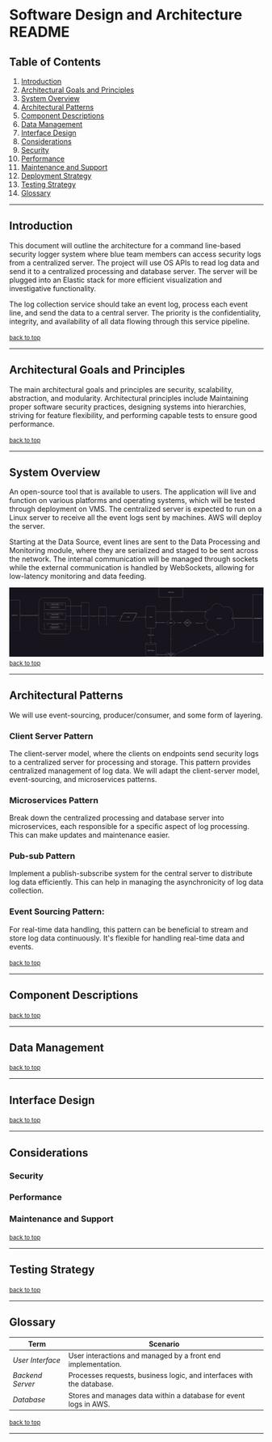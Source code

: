 # Software Design and Architecture README

## Table of Contents

1. [Introduction](#introduction)
2. [Architectural Goals and Principles](#architectural-goals-and-principles)
3. [System Overview](#system-overview)
4. [Architectural Patterns](#architectural-patterns)
5. [Component Descriptions](#component-descriptions)
6. [Data Management](#data-managament)
7. [Interface Design](#interface-design)
8. [Considerations](#considerations)
9. [Security](#security)
10. [Performance](#performance)
11. [Maintenance and Support](#maintenance-and-support)
13. [Deployment Strategy](#deployment-strategy)
14. [Testing Strategy](#testing-strategy)
15. [Glossary](#glossary)

---

## Introduction

This document will outline the architecture for a command line-based security logger system where blue team members can access security logs from a centralized server. The project will use OS APIs to read log data and send it to a centralized processing and database server. The server will be plugged into an Elastic stack for more efficient visualization and investigative functionality. 

The log collection service should take an event log, process each event line, and send the data to a central server. The priority is the confidentiality, integrity, and availability of all data flowing through this service pipeline.

<a href="#table-of-contents" style="font-size: smaller;">back to top</a>

---

## Architectural Goals and Principles

The main architectural goals and principles are security, scalability, abstraction, and modularity.
Architectural principles include Maintaining proper software security practices, designing systems into hierarchies, striving for feature flexibility, and performing capable tests to ensure good performance.


<a href="#table-of-contents" style="font-size: smaller;">back to top</a>

---

## System Overview

An open-source tool that is available to users. The application will live and function on various platforms and operating systems, which will be tested through deployment on VMS.
The centralized server is expected to run on a Linux server to receive all the event logs sent by machines. AWS will deploy the server.

Starting at the Data Source, event lines are sent to the Data Processing and Monitoring module, where they are serialized and staged to be sent across the network. The internal communication will be managed through sockets while the external communication is handled by WebSockets, allowing for low-latency monitoring and data feeding. 

![](log-collection-visual.png "Log Collection System")
<a href="#table-of-contents" style="font-size: smaller;">back to top</a>

---

## Architectural Patterns
We will use event-sourcing, producer/consumer, and some form of layering.

### Client Server Pattern
The client-server model, where the clients on endpoints send security logs to a centralized server for processing and storage. This pattern provides centralized management of log data. We will adapt the client-server model, event-sourcing, and microservices patterns. 

### Microservices Pattern
Break down the centralized processing and database server into microservices, each responsible for a specific aspect of log processing. This can make updates and maintenance easier.

### Pub-sub Pattern
Implement a publish-subscribe system for the central server to distribute log data efficiently. This can help in managing the asynchronicity of log data collection.

### Event Sourcing Pattern:
For real-time data handling, this pattern can be beneficial to stream and store log data continuously. It's flexible for handling real-time data and events.


<a href="#table-of-contents" style="font-size: smaller;">back to top</a>

---

## Component Descriptions

<a href="#table-of-contents" style="font-size: smaller;">back to top</a>

---

## Data Management

<a href="#table-of-contents" style="font-size: smaller;">back to top</a>

---

## Interface Design

<a href="#table-of-contents" style="font-size: smaller;">back to top</a>

---
## Considerations


### Security

### Performance

### Maintenance and Support

<a href="#table-of-contents" style="font-size: smaller;">back to top</a>

---

## Testing Strategy

<a href="#table-of-contents" style="font-size: smaller;">back to top</a>

---

## Glossary

| **Term**           | **Scenario** |
|--------------------|--------------|
| *User Interface* |  User interactions and managed by a front end implementation.|
| *Backend Server*  |  Processes requests, business logic, and interfaces with the database. |
| *Database* |Stores and manages data within a database for event logs in AWS. |
<a href="#table-of-contents" style="font-size: smaller;">back to top</a>

---


